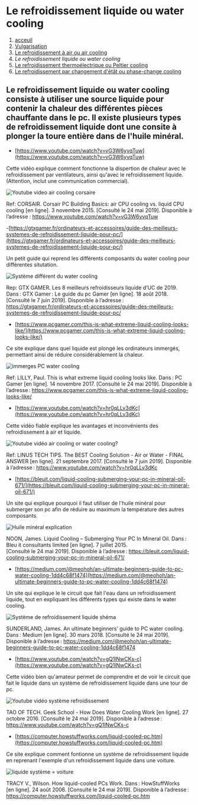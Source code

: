 <h1> Le refroidissement liquide ou water cooling </h1>

1. [acceuil](index.md)
1. [Vulgarisation](vulgarisation.md)
1. [Le refroidissement à air ou air cooling](aircooling.md)
1. *Le refroidissement liquide ou water cooling*
1. [Le refroidissement thermoélectrique ou Peltier cooling](peltiercooling.md)
1. [Le refroidissement par changement d'étât ou phase-change cooling](phasechangecooling.md)

<h2>Le refroidissement liquide ou water cooling consiste à utiliser une source liquide pour contenir la chaleur des différentes pièces chauffante dans le pc. Il existe plusieurs types de refroidissement liquide dont une consite à plonger la toure entière dans de l'huile minéral.</h2>





- [https://www.youtube.com/watch?v=vG3W6yvqTuw](https://www.youtube.com/watch?v=vG3W6yvqTuw)

Cette vidéo explique comment fonctionne la dispertion de chaleur avec le refroidissement par ventilateurs, ainsi qu'avec le refroidissement liquide. (Attention, inclut une communication commercial).

![Youtube video air cooling corsaire](/image/ytcorsair.png)

Ref: CORSAIR. Corsair PC Building Basics: air CPU cooling vs. liquid CPU cooling [en ligne]. 3 novembre 2015. [Consulté le 24 mai 2019]. Disponible à l’adresse : https://www.youtube.com/watch?v=vG3W6yvqTuw




-[https://gtxgamer.fr/ordinateurs-et-accessoires/guide-des-meilleurs-systemes-de-refroidissement-liquide-pour-pc/](https://gtxgamer.fr/ordinateurs-et-accessoires/guide-des-meilleurs-systemes-de-refroidissement-liquide-pour-pc/)

Un petit guide qui reprend les différents composants du water cooling pour différentes situtation.

![Système différent du water cooling](/image/bestsystemlc.png)

Rep: GTX GAMER. Les 8 meilleurs refroidisseurs liquide d’UC de 2019. Dans : GTX Gamer : Le guide du pc Gamer [en ligne]. 18 août 2018. [Consulté le 7 juin 2019]. Disponible à l’adresse : https://gtxgamer.fr/ordinateurs-et-accessoires/guide-des-meilleurs-systemes-de-refroidissement-liquide-pour-pc/




- [https://www.pcgamer.com/this-is-what-extreme-liquid-cooling-looks-like/](https://www.pcgamer.com/this-is-what-extreme-liquid-cooling-looks-like/)

Ce site explique dans quel liquide est plongé les ordinateurs immergés, permettant ainsi de réduire considérablement la chaleur.

![immerges PC water cooling](/image/imliquidcl.png)

Ref: LILLY, Paul. This is what extreme liquid cooling looks like. Dans : PC Gamer [en ligne]. 14 novembre 2017. [Consulté le 24 mai 2019]. Disponible à l’adresse : https://www.pcgamer.com/this-is-what-extreme-liquid-cooling-looks-like/




- [https://www.youtube.com/watch?v=hr0qLLv3dKc](https://www.youtube.com/watch?v=hr0qLLv3dKc)

Cette vidéo fiable explique les avantages et inconvénients des refroidissement à air et liquide.

![Youtube vidéo air cooling or water cooling?](/image/ytcollingsl.png)

Ref: LINUS TECH TIPS. The BEST Cooling Solution - Air or Water - FINAL ANSWER [en ligne]. 21 septembre 2017. [Consulté le 7 juin 2019]. Disponible à l’adresse : https://www.youtube.com/watch?v=hr0qLLv3dKc




- [https://bleuit.com/liquid-cooling-submerging-your-pc-in-mineral-oil-671/](https://bleuit.com/liquid-cooling-submerging-your-pc-in-mineral-oil-671/)

Un site qui explique pourquoi il faut utiliser de l'huile minéral pour submerger son pc afin de réduire au maximum la température des autres composants.

![Huile minéral explication](/image/huilemineral.png)

NOON, James. Liquid Cooling – Submerging Your PC In Mineral Oil. Dans : Bleu it consultants limited [en ligne]. 7 juillet 2015. [Consulté le 24 mai 2019]. Disponible à l’adresse : https://bleuit.com/liquid-cooling-submerging-your-pc-in-mineral-oil-671/





- [https://medium.com/@meohoh/an-ultimate-beginners-guide-to-pc-water-cooling-1dd4c68f1474](https://medium.com/@meohoh/an-ultimate-beginners-guide-to-pc-water-cooling-1dd4c68f1474)

Un site qui explique le le circuit que fait l'eau dans un refroidissement liquide, tout en expliquant les différents types qui existe dans le water cooling.

![Système de refroidissement liquide shéma](/image/liquidsystem.png)

SUNDERLAND, James. An ultimate beginners’ guide to PC water cooling. Dans : Medium [en ligne]. 30 mars 2018. [Consulté le 24 mai 2019]. Disponible à l’adresse : https://medium.com/@meohoh/an-ultimate-beginners-guide-to-pc-water-cooling-1dd4c68f1474





- [https://www.youtube.com/watch?v=gQ1lNwCKs-c](https://www.youtube.com/watch?v=gQ1lNwCKs-c)

Cette vidéo bien qu'amateur permet de comprendre et de voir le circuit que fait le liquide dans un système de refroidissement liquide dans une tour de pc.

![Youtube vidéo système refroidissement](/image/ytliquidsystem.png)

TAO OF TECH. Geek School - How Does Water Cooling Work [en ligne]. 27 octobre 2016. [Consulté le 24 mai 2019]. Disponible à l’adresse : https://www.youtube.com/watch?v=gQ1lNwCKs-c




- [https://computer.howstuffworks.com/liquid-cooled-pc.htm](https://computer.howstuffworks.com/liquid-cooled-pc.htm)

Ce site explique comment fontionne un système de refroidissement liquide en reprenant l'exemple d'un refroidissement liquide dans une voiture.

![liquide système = voiture](/image/lcoolingcar.png)

TRACY V., Wilson. How liquid-cooled PCs Work. Dans : HowStuffWorks [en ligne]. 24 août 2006. [Consulté le 24 mai 2019]. Disponible à l’adresse : https://computer.howstuffworks.com/liquid-cooled-pc.htm




